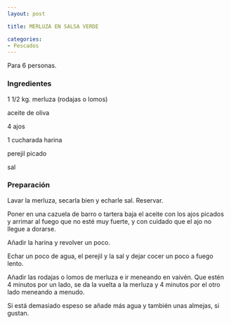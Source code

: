 ```yaml
---
layout: post

title: MERLUZA EN SALSA VERDE

categories:
- Pescados
---
```

Para 6 personas.

<h3>Ingredientes</h3>
1 1/2 kg. merluza (rodajas o lomos)

aceite de oliva

4 ajos

1 cucharada harina

perejil picado

sal

<h3>Preparación</h3>
Lavar la merluza, secarla bien y echarle sal. Reservar.

Poner en una cazuela de barro o tartera baja el aceite con los ajos picados y arrimar al fuego que no esté muy fuerte, y con cuidado que el ajo no llegue a dorarse.

Añadir la harina y revolver un poco.

Echar un poco de agua, el perejil y la sal y dejar cocer un poco a fuego lento.

Añadir las rodajas o lomos de merluza e ir meneando en vaivén. Que estén 4 minutos por un lado, se da la vuelta a la merluza y 4 minutos por el otro lado meneando a menudo.

Si está demasiado espeso se añade más agua y también unas almejas, si gustan.